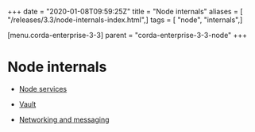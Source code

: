 +++
date = "2020-01-08T09:59:25Z"
title = "Node internals"
aliases = [ "/releases/3.3/node-internals-index.html",]
tags = [ "node", "internals",]

[menu.corda-enterprise-3-3]
parent = "corda-enterprise-3-3-node"
+++


# Node internals


* [Node services](node-services.md)

* [Vault](vault.md)

* [Networking and messaging](messaging.md)




